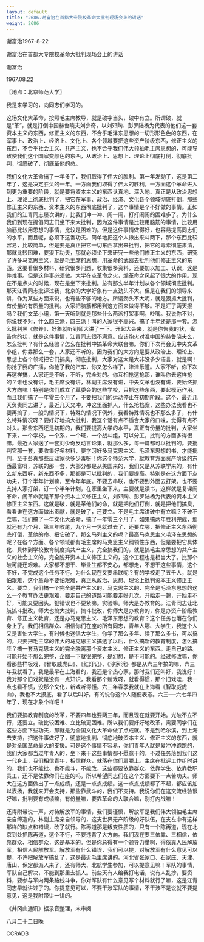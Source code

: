 ```yaml
---
layout: default
title: "2686.谢富治在首都大专院校革命大批判现场会上的讲话"
weight: 2686
---
```


谢富治1967-8-22

谢富治在首都大专院校革命大批判现场会上的讲话

谢富治

1967.08.22

〖地点：北京师范大学〗

我是来学习的，向同志们学习的。

这场文化大革命，按照毛主席教导，就是破字当头，破中有立。所谓破，就是“革”，就是打倒中国赫鲁晓夫刘少奇，以刘邓陶、彭罗陆杨为代表的他们这一套资本主义的东西，修正主义的东西，不合乎毛泽东思想的一切形形色色的东西，在军事上、政治上、经济上、文化上、各个领域要把这些资产阶级东西，修正主义的东西，不合乎社会主义、共产主义，也不合乎我们伟大领袖毛主席思想的，可能导致使我们这个国家变颜色的东西，从政治上、思想上、理论上彻底打倒，彻底批判，彻底破了，彻底革他的命。

我们文化大革命搞了一年多了，我们取得了伟大的胜利。第一年发动了，这是第二年了，这是决定胜负的一年。一方面我们取得了伟大的胜利，一方面这个革命进入到更为重要的阶段，就是要将资本主义的东西认真地、深入地、真正是从政治思想上、理论上彻底批判了，把它在军事、政治、经济、文化各个领域彻底打倒，那些修正主义的东西、资本主义的东西彻底批判了，这个事情是个不好做的事情。正如我们的江青同志屡次讲的，比我们冲一冲、闯一闯，打打闹闹的困难多了。为什么我们到现在提倡同志们坐下来大批判，因为这件事情是比较用脑筋的事情，比较用脑筋比较用思想的事情，比较是困难的。但是这件事情做得好，也容易提高同志们的水平，而且呢，必须下这番功夫。简单地把这个人揪出来斗两下，那个东西比较容易，比较简单，但是要是真正把它一切东西拿出来批判，把它的毒素彻底肃清，那就比较困难，要狠下功夫，那就必须坐下来研究一些他们修正主义的东西，研究了许多马克思主义，就是毛主席的思想，用革命的武器去批判他们修正主义的东西。这要看很多材料，研究很多问题，收集很多资料，还要加以加工、认识，这是件难事。但是这件事必须做。大学在点革命之火，煽革命之风起了很大的作用。现在不是点火的时候，现在是坐下来批判。总有那么半年计划从各个领域彻底批判。那天江青同志批评过我，北京的大学好象有一点劲头不大。但是在我们的领导来讲，作为某些方面来说，也有些不够的地方。所谓劲头不大呢，就是狠抓大批判，有份量的有质量的批判。大家把脑筋都用到这方面来做得不够。不是汇了两天报吗？我们文革小组，第一天听到就是那些什么两派打架事啊，吵嘴。我说你不对，你说我不对，什么四三派，四三派！叫的人家很不高兴。搞了半年还是那一套。怎么批判黑《修养》，好象就听到师大讲了一下。开起大会来，就是你告我的状，我告你的状，就是这件事情，江青同志很不满意。应该炮火对准中国的赫鲁晓夫么，怎么批判？有什么经验？怎么在批判中搞革命大联合嘛。你们下次再会见中央文革小组，你靠那么一套，人家还不听的。因为我们的大方向是要从政治上、理论上、思想上各个领域把它们搞臭，彻底批判，大家对这大是大非没多少语言，就是啊！你抢了我的广播，你抢了我的汽车，你又怎么样了，津津乐道。人家不听，你下次再这样搞，人家还是不听，不听，完全对的。你互相抢这抢那，谁叫你去这样抢的？谁也没有讲，毛主席没有讲，林副主席没有讲，中央文革也没有讲，要始终抓大方向嘛！特别是你们成立了革委会的这些学校，只抓这些东西，要起模范作用。而且我们搞了一年零三个月了，不要把我们的运动停止在初期阶段。这个，最近几天负责同志讲了，最近几天又冲，冲这里面抓人，什么抢档案，这些办法我看也不要再搞了，一般的情况下，特殊的情况下例外，我看特殊情况也不那么多了，有什么特殊情况呀？要好好地搞大批判，我这个话有点不适合大家的口味，觉得有点不对头。那些东西还是初期的，我们要提高大学的水平，真正有份量的批判，大家坐下来，一个学校，一个系，一个班，一个战斗组，可以分工，批判的方面多得很嘛。最近人家送了一套刘少奇反动言论集，就那么多，每一篇都可以批判的。要批判它那一套，要收集好多材料，要学习好多马克思主义、毛泽东思想的书，才能批判，至于彭真那些反动家伙多少毒呀！你这个师范大学，就教育方面资产阶级的东西最富呀，苏联的那一套，大部分都是从美国来的，我们又是从苏联学来的，有什么新东西呀，新东西不多，那都是可以批判的，我们要提高。特别是在这方面下点功夫，订个半年计划嘛，至今年年底。不要去串联，也不要到外面去打架。也不要支持人家打架，订一个半年计划，在家里坐下来，主要就是读书，这样就是复课闹革命，闹革命就是革那个资本主义修正主义，刘邓陶、彭罗陆杨为代表的资本主义修正主义东西。这就是破，就是革他们的命，就是把他们打倒，就是把他们搞臭，看看谁在这方面做出贡献，就是破了，还要立。不是毛主席讲破中有立嘛？不破不立嘛，我们搞了一年文化大革命，搞了一年零三个月了，如果搞两年胜利完成，那就还有九个月，第三年收尾，九个月一晃就过去了，还要立哪，把修正主义东西彻底打倒，革他的命、把它破了，那么马列主义的呢？最高马克思主义毛泽东思想的呢？在各个方面、各个领域都有毛主席的马克思主义纲领性东西，但是要把它具体化、具体到学校教育制度搞共产主义，完全搞我们的，就是搞毛主席思想的共产主义的社会主义的，完全脱开资本主义修正主义的，这个工程也是相当大了。比那个破可能还艰难。大家都不想干、毕业生都不安心，都想走，不想干这些事情，这个不好，不完成这个任务不行。为什么现在又要串联呢？有的学校走了五千人，就是怕艰难，这个革命不要怕艰难，真正从政治、思想、理论上批判资本主义修正主义。要立，我们搞一个完全是共产主义的、马克思主义的、完全是毛泽东思想的这么一个教育办法更艰难，要走自己的道路可能要走好几次。开始走一趟，开始走不好，可能又要回头。犯错误也不要紧嘛。实验嘛。师大是办教育的。江青同志让北航搞斗批改，师大也搞大批判，搞斗批改，你师大是办教育的，你是办资产阶级教育、修正主义教育，还是办马克思主义、毛泽东思想的教育？这个任务也落在你们身上了。我们相信群众、相信你们在座的所有同志，青年人哪、大学生，我这个人又是害怕大学生，有时候也迷信大学生，你学了那么多年、读了那么多书，可以搞的，只要把毛主席的伟大的马克思主义搞透了以后，什么搞新的教育制度，怎么搞哇？搞一套马克思主义的完全脱离那个资本主义、修正主义的东西。走自己的路。可能开始不那么完整，企图一下就很完整，是幻想，是不可能的。经过修改嘛，你看那些样板戏，《智取威虎山》、《红灯记》、《沙家浜》都是从六三年搞的嘛，六三年我就看了，我是最早在上海看的，我还是个热心家，那时我们还叫好，我说好！我对那个旧戏就是没有一点知识，我看那个新戏呀，就看得惯，那个旧戏哇，我一点也看不惯，没那个文化，新戏听得懂。六三年春季我就在上海看《智取威虎山》，我也不大摸底，看了以后叫好。有的说你这个人随便表态。六三──六七年四年了，现在才象个样吧！

我们要搞教育制度的改革，不要四年也要两三年，而且现在就要开始。光破不立不行，还要立。破比较困难、立比破更困难。所以我们要好好地改革，需要同学们在这些方面下些功夫，那就是为全国文化大革命做了点成就。不是到哈尔滨，到上海去支持，把这件事做好了，彻底地批判、彻底地破资本主义、修正主义的东西，就是对全国革命最大的支援。可是这个事情不容易，你们青年人就是爱冲冲跑跑的，我们大家都当过年青人的，坐下来干这些事情都不愿意干的，不过任务落到我们这一代身上，我们相信青年，相信群众，就落在你们肩膀上。主席在批评工作组时讲的，我们也不能批、也不能斗，不能改，这些都要依靠群众、依靠学生、依靠教职员工，还不是依靠你们在座的吗，所以希望同志们在这个方面要下一点苦功夫。师大在这方面做出了一点成绩，还是一点点成绩。这一点点成绩都了不起，都应该加以表扬，我就来开会支持，那些靠武斗的，我们不支持。我说你们在这交流经验很好嘛，批判要有成绩嘛，有份量嘛，要靠革命的大联合嘛，别打内战嘛！

还得附带说一声，对待解放军的事情，我们要谨慎，解放军是我们伟大领袖毛主席亲自缔造的，林副主席亲自领导的，这支世界无产阶级的好队伍，在支左中有这样那样的缺点和错误，改了就行。陈再道那是叛变性质的，只有一个陈再道，现在北京到处抓陈再道，这个不行，不要违背了大方向。我们现在要三依靠、三相信，依靠群众、相信群众，这是基本的。但是你总得有一个领导力量啊，得依靠人民解放军，相信人民解放军。解放军有什么错误，我们可以提，对解放军有什么意见可以提，不许把解放军搞乱了，这是最近毛主席讲的。河北省张家口、石家庄、天津、唐山、保定都派人来了，还有师大、北航学生参加，可以提意见嘛！军队的事情，军队自己解决，不能到那里去抓人。前些天有人给我打电话，说有人乱抄，要资料，要参与军内两条路线斗争，你对军队有什么意见写个材料就行了嘛，这是江青同志早就讲过了的。你提意见可以，不要干涉军队的事情，不干涉不是说就不要提意见，这是我附带讲一讲的。

《井冈山通讯》据录音整理，未审阅

八月二十二日晚

CCRADB

